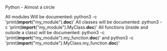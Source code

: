 Python - Almost a circle

All modules Will be documented: python3 -c 'print(__import__("my_module").__doc__)'
All classes will be documented: python3 -c 'print(__import__("my_module").MyClass.__doc__)'
All functions (inside and outside a class) will be documented: python3 -c 'print(__import__("my_module").my_function.__doc__)' and python3 -c 'print(__import__("my_module").MyClass.my_function.__doc__)'

